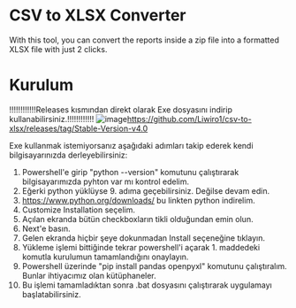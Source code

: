 # CSV to XLSX Converter
With this tool, you can convert the reports inside a zip file into a formatted XLSX file with just 2 clicks.

# Kurulum
!!!!!!!!!!!!Releases kısmından direkt olarak Exe dosyasını indirip kullanabilirsiniz.!!!!!!!!!!!!
![image](https://github.com/user-attachments/assets/736f60be-f3e1-44bc-b200-cf81e9c95427)https://github.com/Liwiro1/csv-to-xlsx/releases/tag/Stable-Version-v4.0





Exe kullanmak istemiyorsanız aşağıdaki adımları takip ederek kendi bilgisayarınızda derleyebilirsiniz:

1. Powershell'e girip "python --version" komutunu çalıştırarak bilgisayarımızda pyhton var mı kontrol edelim.
2. Eğerki python yüklüyse 9. adıma geçebilirsiniz. Değilse devam edin.
3. https://www.python.org/downloads/ bu linkten python indirelim.
4. Customize Installation seçelim.
5. Açılan ekranda bütün checkboxların tikli olduğundan emin olun.
6. Next'e basın.
7. Gelen ekranda hiçbir şeye dokunmadan Install seçeneğine tıklayın.
8. Yükleme işlemi bittiğinde tekrar powershell'i açarak 1. maddedeki komutla kurulumun tamamlandığını onaylayın.
9. Powershell üzerinde "pip install pandas openpyxl" komutunu çalıştıralım. Bunlar ihtiyacımız olan kütüphaneler.
10. Bu işlemi tamamladıktan sonra .bat dosyasını çalıştırarak uygulamayı başlatabilirsiniz.
